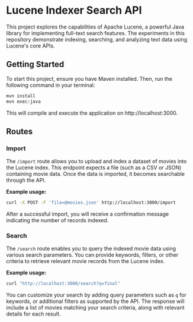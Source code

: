 # Lucene Indexer Search API

This project explores the capabilities of Apache Lucene, a powerful Java library for implementing full-text search features. The experiments in this repository demonstrate indexing, searching, and analyzing text data using Lucene's core APIs.

## Getting Started

To start this project, ensure you have Maven installed. Then, run the following command in your terminal:

```bash
mvn install
mvn exec:java
```

This will compile and execute the application on http://localhost:3000.

## Routes

### Import
  
The `/import` route allows you to upload and index a dataset of movies into the Lucene index. This endpoint expects a file (such as a CSV or JSON) containing movie data. Once the data is imported, it becomes searchable through the API.

**Example usage:**

```bash
curl -X POST -F 'file=@movies.json' http://localhost:3000/import
```

After a successful import, you will receive a confirmation message indicating the number of records indexed.

### Search
  
The `/search` route enables you to query the indexed movie data using various search parameters. You can provide keywords, filters, or other criteria to retrieve relevant movie records from the Lucene index.

**Example usage:**

```bash
curl "http://localhost:3000/search?q=final"
```

You can customize your search by adding query parameters such as `q` for keywords, or additional filters as supported by the API. The response will include a list of movies matching your search criteria, along with relevant details for each result.
